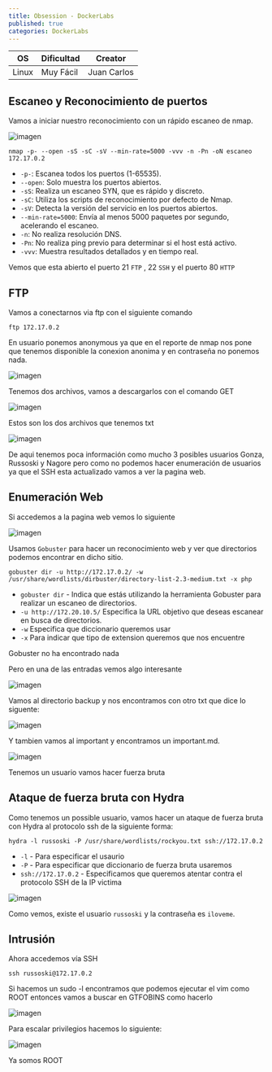 ```yaml
---
title: Obsession - DockerLabs
published: true
categories: DockerLabs
---
```


| OS    | Dificultad | Creator     |
| ----- | ---------- | ----------- |
| Linux | Muy Fácil  | Juan Carlos |

## Escaneo y Reconocimiento de puertos

Vamos a iniciar nuestro reconocimiento con un rápido escaneo de nmap.

![imagen](https://github.com/romabri/romabri.github.io/assets/51706860/90d27320-f151-42e1-834e-6ad76bfee791)

`nmap -p- --open -sS -sC -sV --min-rate=5000 -vvv -n -Pn -oN escaneo 172.17.0.2`
-  `-p-`: Escanea todos los puertos (1-65535).
- `--open`: Solo muestra los puertos abiertos.
- `-sS`: Realiza un escaneo SYN, que es rápido y discreto.
- `-sC`: Utiliza los scripts de reconocimiento por defecto de Nmap.
- `-sV`: Detecta la versión del servicio en los puertos abiertos.
- `--min-rate=5000`: Envía al menos 5000 paquetes por segundo, acelerando el escaneo.
- `-n`: No realiza resolución DNS.
- `-Pn`: No realiza ping previo para determinar si el host está activo.
- `-vvv`: Muestra resultados detallados y en tiempo real.

Vemos que esta abierto el puerto 21 `FTP` , 22 `SSH` y el puerto 80 `HTTP`

## FTP

Vamos a conectarnos via ftp con el siguiente comando

```
ftp 172.17.0.2
```

En usuario ponemos anonymous ya que en el reporte de nmap nos pone que tenemos disponible la conexion anonima y en contraseña no ponemos nada.

![imagen](https://github.com/romabri/romabri.github.io/assets/51706860/61959215-eb88-4756-a16e-9de4628cd3e6)

Tenemos dos archivos, vamos a descargarlos con el comando GET

![imagen](https://github.com/romabri/romabri.github.io/assets/51706860/0aa4fac5-b53a-418f-8e2c-442839b43c82)

Estos son los dos archivos que tenemos txt 

![imagen](https://github.com/romabri/romabri.github.io/assets/51706860/85ffe338-aa32-408e-aa62-24a5ee6f7c5a)

De aqui tenemos poca información como mucho 3 posibles usuarios Gonza, Russoski y Nagore pero como no podemos hacer enumeración de usuarios ya que el SSH esta actualizado vamos a ver la pagina web.

## Enumeración Web
Si accedemos a la pagina web vemos lo siguiente 

![imagen](https://github.com/romabri/romabri.github.io/assets/51706860/ff446025-0906-4278-9b90-4026fd31d3c4)

Usamos `Gobuster` para hacer un reconocimiento web y ver que directorios podemos encontrar en dicho sitio.

`gobuster dir -u http://172.17.0.2/ -w /usr/share/wordlists/dirbuster/directory-list-2.3-medium.txt -x php`
- `gobuster dir` - Indica que estás utilizando la herramienta Gobuster para realizar un escaneo de directorios.
- `-u http://172.20.10.5/` Especifica la URL objetivo que deseas escanear en busca de directorios.
- `-w` Especifica que diccionario queremos usar
- `-x` Para indicar que tipo de extension queremos que nos encuentre

Gobuster no ha encontrado nada

Pero en una de las entradas vemos algo interesante

![imagen](https://github.com/romabri/romabri.github.io/assets/51706860/a74c4f13-81bc-463e-b153-59ebfea81cbe)

Vamos al directorio backup y nos encontramos con otro txt que dice lo siguente:

![imagen](https://github.com/romabri/romabri.github.io/assets/51706860/63be6dcd-1798-4243-870f-f0b84859f844)

Y tambien vamos al important y encontramos un important.md.

![imagen](https://github.com/romabri/romabri.github.io/assets/51706860/f23be760-e42e-408d-9207-aab93ddc4ef4)

Tenemos un usuario vamos hacer fuerza bruta

## Ataque de fuerza bruta con Hydra

Como tenemos un possible usuario, vamos hacer un ataque de fuerza bruta con Hydra al protocolo ssh de la siguiente forma:

`hydra -l russoski -P /usr/share/wordlists/rockyou.txt ssh://172.17.0.2`
- `-l` - Para especificar el usaurio
- `-P` - Para especificar que diccionario de fuerza bruta usaremos
- `ssh://172.17.0.2` - Especificamos que queremos atentar contra el protocolo SSH de la IP victima

![imagen](https://github.com/romabri/romabri.github.io/assets/51706860/fa75864b-7244-435b-8253-9b06f2589642)

Como vemos, existe el usuario `russoski` y la contraseña es `iloveme`.

## Intrusión

Ahora accedemos vía SSH 

`ssh russoski@172.17.0.2`

Si hacemos un sudo -l encontramos que podemos ejecutar el vim como ROOT entonces vamos a buscar en GTFOBINS como hacerlo 

![imagen](https://github.com/romabri/romabri.github.io/assets/51706860/0a239044-bfe5-4897-9daf-b55e72d16508)

Para escalar privilegios hacemos lo siguiente:

![imagen](https://github.com/romabri/romabri.github.io/assets/51706860/da3eb433-c886-4bf0-8aff-7ca88891f3dc)

Ya somos ROOT
